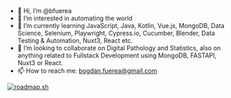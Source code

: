 - 👋 Hi, I’m @bfuerea
- 👀 I’m interested in automating the world
- 🌱 I’m currently learning JavaScript, Java, Kotlin, Vue.js, MongoDB, Data Science, Selenium, Playwright, Cypress.io, Cucumber, Blender, Data Testing & Automation, Nuxt3, React etc.
- 💞️ I’m looking to collaborate on Digital Pathology and Statistics, also on anything related to Fullstack Development using MongoDB, FASTAPI, Nuxt3 or React. 
- 📫 How to reach me: bogdan.fuerea@gmail.com

[![roadmap.sh](https://roadmap.sh/card/wide/68460212846bd2eeed67850e?variant=dark)](https://roadmap.sh)
<!---
bfuerea/bfuerea is a ✨ special ✨ repository because its `README.md` (this file) appears on your GitHub profile.
You can click the Preview link to take a look at your changes.
--->
